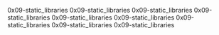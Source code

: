 0x09-static_libraries
0x09-static_libraries
0x09-static_libraries
0x09-static_libraries
0x09-static_libraries
0x09-static_libraries
0x09-static_libraries
0x09-static_libraries
0x09-static_libraries

